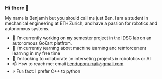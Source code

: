 ### Hi there 👋
My name is Benjamin but you should call me just Ben. I am a student in mechanical engineering at ETH Zurich, and have a passion for robotics and autonomous systems.
- 🔭 I’m currently working on my semester project in the IDSC lab on an autonomous GoKart platfrom.
- 🌱 I’m currently learning about machine learning and reinforcement learning in my free time
- 👯 I’m looking to collaborate on interseting projects in robototics or AI
- 📫 How to reach me: email bendupont.mail@gmail.com
- ⚡ Fun fact: I prefer C++ to python


<!--
**ben-du-pont/ben-du-pont** is a ✨ _special_ ✨ repository because its `README.md` (this file) appears on your GitHub profile.

Here are some ideas to get you started:

